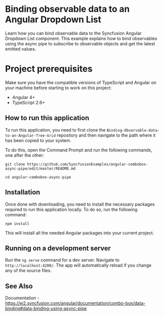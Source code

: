 # Binding observable data to an Angular Dropdown List

Learn how you can bind observable data to the Syncfusion Angular Dropdown List component. This example explains how to bind observables using the async pipe to subscribe to observable objects and get the latest emitted values.

# Project prerequisites
Make sure you have the compatible versions of TypeScript and Angular on your machine before starting to work on this project:
* Angular 4+
* TypeScript 2.6+

## How to run this application
To run this application, you need to first clone the `Binding-Observable-data-to-an-Angular-Tree-Grid` repository and then navigate to the path where it has been copied to your system.

To do this, open the Command Prompt and run the following commands, one after the other:

```
git clone https://github.com/SyncfusionExamples/angular-combobox-async-pipe/edit/master/README.md

cd angular-combobox-async-pipe
```

## Installation
Once done with downloading, you need to install the necessary packages required to run this application locally. To do so, run the following command:

```
npm install
```
This will install all the needed Angular packages into your current project.

## Running on a development server
Run the `ng serve` command for a dev server. Navigate to `http://localhost:4200/`. The app will automatically reload if you change any of the source files.

## See Also
Documentation - https://ej2.syncfusion.com/angular/documentation/combo-box/data-binding#data-binding-using-async-pipe
